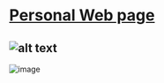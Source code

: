 # [Personal Web page](https://rodchenk.github.io)


![alt text](https://user-images.githubusercontent.com/30366483/55909467-6eb81000-5bdc-11e9-8951-fc31bd848c03.png)
---
![image](https://user-images.githubusercontent.com/30366483/55909698-f43bc000-5bdc-11e9-997e-8a7826e12cb7.png)
